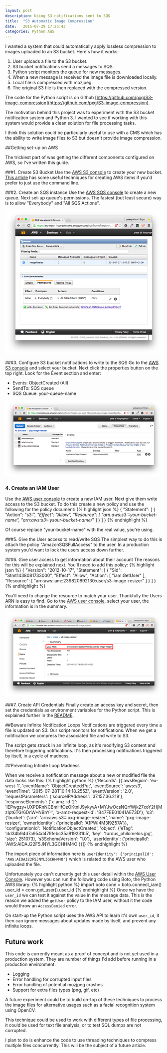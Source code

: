 ```yaml
---
layout: post
description: Using S3 notifications sent to SQS
title:  "S3 Automatic Image Compression"
date:   2015-07-29 17:25:43
categories: Python AWS
---
```

I wanted a system that could automatically apply lossless compression to images uploaded to an S3 bucket. Here's how it works:

1. User uploads a file to the S3 bucket.
2. S3 bucket notifications send a messages to SQS.
3. Python script monitors the queue for new messages.
4. When a new message is received the image file is downloaded locally.
5. Local file is compressed with mozjpeg.
6. The original S3 file is then replaced with the compressed version.

The code for the Python script is on Github [https://github.com/pxg/S3-image-compression](https://github.com/pxg/S3-image-compression).

The motivation behind this project was to experiment with the S3 bucket notification system and Python 3. I wanted to see if working with this system would provide a clean solution for file processing tasks.

I think this solution could be particularly useful to use with a CMS which has the ability to write image files to S3 but doesn't provide image compression.

##Getting set-up on AWS

The trickiest part of was getting the different components configured on AWS, so I've written this guide.

###1. Create S3 Bucket
Use the [AWS S3 console](https://console.aws.amazon.com/s3/home) to create your new bucket. [This article](https://alestic.com/2014/12/s3-bucket-notification-to-sqssns-on-object-creation/) has some useful techniques for creating AWS items if you'd prefer to just use the command line.

###2. Create an SQS instance
Use the [AWS SQS console](https://eu-west-1.console.aws.amazon.com/sqs/home) to create a new queue. Next set-up queue's permissions. The fastest (but least secure) way is to allow "Everybody" and "All SQS Actions".

![AWS SQS UI](/assets/images/posts/SQS.png)

###3. Configure S3 bucket notifications to write to the SQS
Go to the [AWS S3 console](https://console.aws.amazon.com/s3/home) and select your bucket. Next click the properties button on the top right. Look for the Event section and enter:

 * Events: ObjectCreated (All)
 * SendTo: SQS queue
 * SQS Queue: your-queue-name

![AWS S3 UI](/assets/images/posts/S3_notifications.png)

### 4. Create an IAM User
Use the [AWS user console](https://console.aws.amazon.com/iam/home#users) to create a new IAM user. Next give them write access to the S3 bucket. To do this create a new policy and use the following for the policy document:
{% highlight json %}
{
    "Statement": [
        {
            "Action": "s3:*",
            "Effect": "Allow",
            "Resource": [
                "arn:aws:s3:::your-bucket-name",
                "arn:aws:s3:::ysour-bucket-name/*"
            ]
        }
    ]
}
{% endhighlight %}

Of course replace "your-bucket-name" with the real value, you're using.

###5. Give the User access to read/write SQS
The simplest way to do this is attach the policy "AmazonSQSFullAccess" to the user. In a production system you'd want to lock the users access down further.

###6. Give user access to get information about their account
The reasons for this will be explained next. You'll need to add this policy:
{% highlight json %}
{
    "Version": "2012-10-17",
    "Statement": [
        {
            "Sid": "Stmt1438081733000",
            "Effect": "Allow",
            "Action": [
                "iam:GetUser"
            ],
            "Resource": [
                "arn:aws:iam::239820892130:user/s3-image-resizer"
            ]
        }
    ]
}
{% endhighlight %}

You'll need to change the resource to match your user. Thankfully the Users ARN is easy to find. Go to the [AWS user console](https://console.aws.amazon.com/iam/home#users), select your user, the information is in the summary.

![AWS User UI](/assets/images/posts/IAM.png)

###7.  Create API Credentials
Finally create an access key and secret, then set the credentials as environment variables for the Python script. This is explained further in the [README](https://github.com/pxg/S3-image-compression/blob/develop/readme.md#installation).

##Beware Infinite Notification Loops
Notifications are triggered every time a file is updated on S3. Our script monitors for notifications. When we get a notification we compress the associated file and write to S3.

The script gets struck in an infinite loop, as it's modifying S3 content and therefore triggering notifications. It's then processing notifications triggered by itself, in a cycle of madness.

##Preventing Infinite Loop Madness

When we receive a notification message about a new or modified file the data looks like this:
{% highlight python %}
{'Records': [{'awsRegion': 'eu-west-1',
              'eventName': 'ObjectCreated:Put',
              'eventSource': 'aws:s3',
              'eventTime': '2015-07-28T10:14:18.255Z',
              'eventVersion': '2.0',
              'requestParameters': {'sourceIPAddress': '37.157.36.218'},
              'responseElements': {'x-amz-id-2': 'lEPwgzy+UXPDRnNCBmHfOzOKtnIJ9ykyvA+MYJwOcsNQrfWjk27xoY2HjMzIpt6TGr6DnW+NBhY=',
                                   'x-amz-request-id': 'B47FEE01041AE73D'},
              's3': {'bucket': {'arn': 'arn:aws:s3:::pxg-image-resizer',
                                'name': 'pxg-image-resizer',
                                'ownerIdentity': {'principalId': 'A1PWI4M3I9Z57A'}},
                     'configurationId': 'NotificationObjectCreated',
                     'object': {'eTag': 'dd34b94d7a954d479febc35a819231b5',
                                'key': 'turdus_philomelos.jpg',
                                'size': 251073},
                     's3SchemaVersion': '1.0'},
              'userIdentity': {'principalId': 'AWS:AIDAJ22F5JNYL3GCHHM4O'}}]}
{% endhighlight %}

The import piece of information here is `userIdentity': {'principalId': 'AWS:AIDAJ22F5JNYL3GCHHM4O'}` which is related to the AWS user who uploaded the file.

Unfortunately you can't currently get this user detail within the [AWS User Console]( https://console.aws.amazon.com/iam/home?region=eu-west-1#users). However you can run the following code using Boto, the Python AWS library:
{% highlight python %}
import boto
conn = boto.connect_iam()
user_id = conn.get_user().user_id
{% endhighlight %}
Once we have the `user_id` we can test it against the value in the message data. This is the reason we added the `getUser` policy to the IAM user, without it the code would throw an `AccessDenied` error.

On start-up the Python script uses the AWS API to learn it's own `user_id`, it then can ignore messages about updates made by itself, and prevent any infinite loops.

## Future work
This code is currently meant as a proof of concept and is not yet used in a production system. They are number of things I'd add before running in a production environment:

 * Logging
 * Error handling for corrupted input files
 * Error handling of potential mozjpeg crashes
 * Support for extra files types (png, gif, etc)

A future experiment could be to build on-top of these techniques to process the image files for alternative usages such as a facial recognition system using OpenCV.

This technique could be used to work with different types of file processing, it could be used for text file analysis, or to test SQL dumps are not corrupted.

I plan to do is enhance the code to use threading techniques to compress multiple files concurrently. This will be the subject of a future article.
